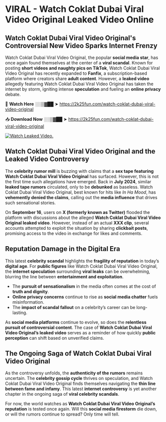# VIRAL - Watch Coklat Dubai Viral Video Original Leaked Video Online

## **Watch Coklat Dubai Viral Video Original's Controversial New Video Sparks Internet Frenzy**  

Watch Coklat Dubai Viral Video Original, the popular **social media star**, has once again found themselves at the center of a **viral scandal**. Known for posting **short videos and naughty pics on TikTok**, Watch Coklat Dubai Viral Video Original has recently expanded to **Fanfix**, a subscription-based platform where creators share **adult content**. However, a **leaked video** allegedly featuring Watch Coklat Dubai Viral Video Original has taken the internet by storm, igniting intense **speculation** and fueling an **online privacy** debate.  

🔴 **Watch Here** ░░▒▓██ ➤ https://2k25fun.com/watch-coklat-dubai-viral-video-original  

📥 **Download Now** ░░▒▓██ ➤ https://2k25fun.com/watch-coklat-dubai-viral-video-original  

[![Watch Leaked Video.](https://miro.medium.com/v2/resize:fit:828/format:webp/1*cilzJN44JGOrTw9NJCrNHA.gif "Watch Leaked Video")](https://2k25fun.com/watch-coklat-dubai-viral-video-original)

## **Watch Coklat Dubai Viral Video Original and the Leaked Video Controversy**  

The **celebrity rumor mill** is buzzing with claims that a **sex tape featuring Watch Coklat Dubai Viral Video Original** has surfaced. However, this is not the first time such allegations have emerged. Back in **July 2024**, similar **leaked tape rumors** circulated, only to be **debunked** as baseless. Watch Coklat Dubai Viral Video Original, best known for hits like *In Ha Mood*, has **vehemently denied the claims**, calling out the **media influence** that drives such sensational stories.  

On **September 16**, users on **X (formerly known as Twitter)** flooded the platform with discussions about the alleged **Watch Coklat Dubai Viral Video Original leaked video**. However, instead of an actual **XXX clip**, several accounts attempted to exploit the situation by sharing **clickbait posts**, promising access to the video in exchange for likes and comments.  

## **Reputation Damage in the Digital Era**  

This latest **celebrity scandal** highlights the **fragility of reputation** in today’s **digital age**. For **public figures** like Watch Coklat Dubai Viral Video Original, the **internet speculation** surrounding **viral leaks** can be overwhelming, blurring the line between **entertainment and exploitation**.  

- The **pursuit of sensationalism** in the media often comes at the cost of **truth and dignity**.  
- **Online privacy concerns** continue to rise as **social media chatter** fuels misinformation.  
- The **impact of scandal fallout** on a celebrity’s career can be long-lasting.  

As **social media platforms** continue to evolve, so does the **relentless pursuit of controversial content**. The case of **Watch Coklat Dubai Viral Video Original’s leaked video** serves as a reminder of how quickly **public perception** can shift based on unverified claims.  

## **The Ongoing Saga of Watch Coklat Dubai Viral Video Original**  

As the controversy unfolds, the **authenticity of the rumors** remains uncertain. The **celebrity gossip cycle** thrives on speculation, and Watch Coklat Dubai Viral Video Original finds themselves navigating the **thin line between fame and infamy**. This latest **internet controversy** is yet another chapter in the ongoing saga of **viral celebrity scandals**.  

For now, the world watches as **Watch Coklat Dubai Viral Video Original’s reputation** is tested once again. Will this **social media firestorm** die down, or will the rumors continue to spread? Only time will tell.